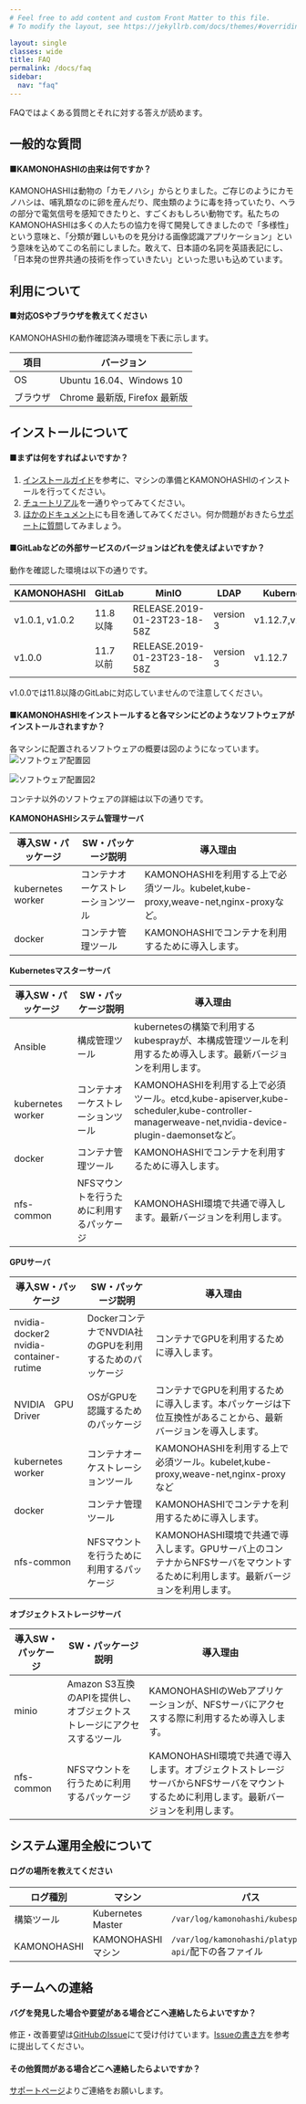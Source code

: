 ```yaml
---
# Feel free to add content and custom Front Matter to this file.
# To modify the layout, see https://jekyllrb.com/docs/themes/#overriding-theme-defaults

layout: single
classes: wide
title: FAQ
permalink: /docs/faq
sidebar:
  nav: "faq"
---
```


FAQではよくある質問とそれに対する答えが読めます。



## 一般的な質問
#### ■KAMONOHASHIの由来は何ですか？

 
 KAMONOHASHIは動物の「カモノハシ」からとりました。ご存じのようにカモノハシは、哺乳類なのに卵を産んだり、爬虫類のように毒を持っていたり、ヘラの部分で電気信号を感知できたりと、すごくおもしろい動物です。私たちのKAMONOHASHIは多くの人たちの協力を得て開発してきましたので「多様性」という意味と、「分類が難しいものを見分ける画像認識アプリケーション」という意味を込めてこの名前にしました。敢えて、日本語の名詞を英語表記にし、「日本発の世界共通の技術を作っていきたい」といった思いも込めています。


## 利用について

#### ■対応OSやブラウザを教えてください

KAMONOHASHIの動作確認済み環境を下表に示します。

|項目  |バージョン  |
|---|---|
|OS  |Ubuntu 16.04、Windows 10  |
|ブラウザ  |Chrome 最新版, Firefox 最新版  |

## インストールについて

#### ■まずは何をすればよいですか？
 
  1. [インストールガイド](/docs/install-and-update)を参考に、マシンの準備とKAMONOHASHIのインストールを行ってください。
  1. [チュートリアル](/docs/install-and-update)を一通りやってみてください。
  1. [ほかのドキュメント](/docs/)にも目を通してみてください。何か問題がおきたら[サポートに質問](/support/)してみましょう。



#### ■GitLabなどの外部サービスのバージョンはどれを使えばよいですか？

   動作を確認した環境は以下の通りです。

  |KAMONOHASHI|GitLab|MinIO| LDAP|Kubernetes |
  |---|---|---|---|---|
  |v1.0.1, v1.0.2|11.8以降|RELEASE.2019-01-23T23-18-58Z|version 3| v1.12.7,v1.14.1|
  |v1.0.0|11.7以前|RELEASE.2019-01-23T23-18-58Z|version 3| v1.12.7|

  v1.0.0では11.8以降のGitLabに対応していませんので注意してください。

#### ■KAMONOHASHIをインストールすると各マシンにどのようなソフトウェアがインストールされますか？
各マシンに配置されるソフトウェアの概要は図のようになっています。
![ソフトウェア配置図](\assets\images\kqi_sw.png)


![ソフトウェア配置図2](\assets\images\kqi_sw2.png)

コンテナ以外のソフトウェアの詳細は以下の通りです。

**KAMONOHASHIシステム管理サーバ**

| 導入SW・パッケージ|SW・パッケージ説明 |導入理由  |
|---|---|---|
|kubernetes worker |コンテナオーケストレーションツール	|KAMONOHASHIを利用する上で必須ツール。kubelet,kube-proxy,weave-net,nginx-proxyなど。 |
|docker	 |コンテナ管理ツール |KAMONOHASHIでコンテナを利用するために導入します。|


**Kubernetesマスターサーバ**

| 導入SW・パッケージ|SW・パッケージ説明 |導入理由  |
|---|---|---|
|Ansible	 |構成管理ツール	|kubernetesの構築で利用するkubesprayが、本構成管理ツールを利用するため導入します。最新バージョンを利用します。  |
|kubernetes	worker |コンテナオーケストレーションツール|	KAMONOHASHIを利用する上で必須ツール。etcd,kube-apiserver,kube-scheduler,kube-controller-managerweave-net,nvidia-device-plugin-daemonsetなど。 |
|docker		 |コンテナ管理ツール|		KAMONOHASHIでコンテナを利用するために導入します。|
|nfs-common		 |NFSマウントを行うために利用するパッケージ|	KAMONOHASHI環境で共通で導入します。最新バージョンを利用します。|


**GPUサーバ**

| 導入SW・パッケージ|SW・パッケージ説明 |導入理由|
|---|---|---|
|nvidia-docker2 nvidia-container-rutime	 | DockerコンテナでNVDIA社のGPUを利用するためのパッケージ|コンテナでGPUを利用するために導入します。|
|NVIDIA　GPU　Driver	 | OSがGPUを認識するためのパッケージ	|コンテナでGPUを利用するために導入します。本パッケージは下位互換性があることから、最新バージョンを導入します。	|
| kubernetes worker| コンテナオーケストレーションツール | 	KAMONOHASHIを利用する上で必須ツール。kubelet,kube-proxy,weave-net,nginx-proxyなど|
| docker	|コンテナ管理ツール	|KAMONOHASHIでコンテナを利用するために導入します。 |
|nfs-common	|NFSマウントを行うために利用するパッケージ|	KAMONOHASHI環境で共通で導入します。GPUサーバ上のコンテナからNFSサーバをマウントするために利用します。最新バージョンを利用します。   |

**オブジェクトストレージサーバ**

| 導入SW・パッケージ|SW・パッケージ説明 |導入理由  |
|---|---|---|
| minio	| Amazon S3互換のAPIを提供し、オブジェクトストレージにアクセスするツール|	KAMONOHASHIのWebアプリケーションが、NFSサーバにアクセスする際に利用するため導入します。|
|nfs-common	|NFSマウントを行うために利用するパッケージ |	KAMONOHASHI環境で共通で導入します。オブジェクトストレージサーバからNFSサーバをマウントするために利用します。最新バージョンを利用します。|


## システム運用全般について

#### ログの場所を教えてください

| ログ種別 | マシン | パス |
|---|---|---|
| 構築ツール | Kubernetes Master | `/var/log/kamonohashi/kubespray.log`|
| KAMONOHASHI | KAMONOHASHIマシン | `/var/log/kamonohashi/platypus-web-api/`配下の各ファイル |


## チームへの連絡

#### バグを発見した場合や要望がある場合どこへ連絡したらよいですか？

 修正・改善要望は[GitHubのIssue](https://github.com/KAMONOHASHI/kamonohashi/issues)にて受け付けています。[Issueの書き方](https://github.com/KAMONOHASHI/kamonohashi/wiki/Submitting-Bugs-and-Suggestions)を参考に提出してください。

#### その他質問がある場合どこへ連絡したらよいですか？
 [サポートページ](/support/)よりご連絡をお願いします。


